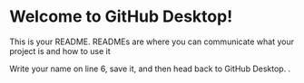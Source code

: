 # Welcome to GitHub Desktop!

This is your README. READMEs are where you can communicate what your project is and how to use it

Write your name on line 6, save it, and then head back to GitHub Desktop.
.
